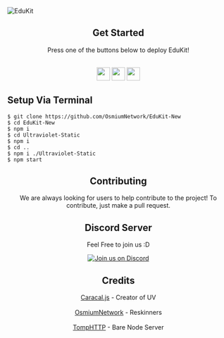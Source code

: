 

![EduKit](https://socialify.git.ci/OsmiumNetwork/EduKit-New/image?description=1&forks=1&issues=1&language=1&name=1&owner=1&pulls=1&stargazers=1&theme=Light)

</div>

<div align="center">
         <h2>Get Started</h2>
         <a>Press one of the buttons below to deploy EduKit!</a>
         <br>
         <br>
               
<a href="https://replit.com/new/github/OsmiumNetwork/EduKit-New"><img height="30px" src="https://amethystnetwork-dev.github.io/assets/replit.svg"><img></a>
<a href="https://railway.app/new/template/F_LHsO?referralCode=ovE96c"><img height="30px" src="https://railway.app/button.svg"><img></a>
<a href="https://app.koyeb.com/deploy?type=git&repository=github.com/OsmiumNetwork/EduKit&branch=main&name=edukit"><img height="30px" src="https://img.shields.io/badge/koyeb-121212.svg?style=for-the-badge&logo=koyeb&logoColor=87fcc4"><img></a>
</div>

## Setup Via Terminal
```
$ git clone https://github.com/OsmiumNetwork/EduKit-New
$ cd EduKit-New
$ npm i
$ cd Ultraviolet-Static
$ npm i
$ cd ..
$ npm i ./Ultraviolet-Static
$ npm start
```
<div align="center">
         <h2> Contributing</h2>

We are always looking for users to help contribute to the project! To contribute, just make a pull request. 

<h2> Discord Server</h2>

Feel Free to join us :D

[![Join us on Discord](https://invidget.switchblade.xyz/2ZZ3bPQMSV?theme=light)](https://discord.gg/2ZZ3bPQMSV)


## Credits

[Caracal.js](https://github.com/caracal-js) - Creator of UV 
<br></br>
[OsmiumNetwork](https://github.com/OsmiumNetwork) - Reskinners 
<br></br>
[TompHTTP](https://github.com/tomphttp) - Bare Node Server
</div>

